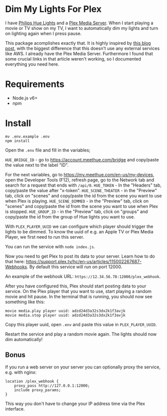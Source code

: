 # Dim My Lights For Plex

I have [Philips Hue Lights](http://www2.meethue.com/) and a [Plex Media Server](http://plex.tv/). When I start playing a movie or TV show on my TV, I want to automatically dim my lights and turn on lighting again when I press pause.

This package acomplishes exactly that. It is highly inspired by [this blog post](https://hackernoon.com/automate-your-home-theater-lights-from-the-cloud-cdb29a8685a6), with the biggest difference that this doesn't use any external services like AWS. I already have the Plex Media Server. Furthermore I found that some crucial links in that article weren't working, so I documented everything you need here.

# Requirements

- Node.js v6+
- npm

# Install

```
mv .env.example .env
npm install
```

Open the `.env` file and fill in the variables;

`HUE_BRIDGE_ID` - go to https://account.meethue.com/bridge and copy/paste the value next to the label "ID".

For the next variables, go to https://my.meethue.com/en-us/my-devices, open the Developer Tools (F12), refresh page, go to the Network tab and search for a request that ends with `/api/0`.
`HUE_TOKEN` - In the "Headers" tab, copy/paste the value after "x-token".
`HUE_SCENE_THEATER` - in the "Preview" tab, click on "scenes" and copy/paste the id from the scene you want to use when Plex is playing.
`HUE_SCENE_DIMMED` - in the "Preview" tab, click on "scenes" and copy/paste the id from the scene you want to use when Plex is stopped.
`HUE_GROUP_ID` - in the "Preview" tab, click on "groups" and copy/paste the id from the group of Hue lights you want to use.

With `PLEX_PLAYER_UUID` we can configure which player should trigger the lights to be dimmed. To know the uuid of e.g. an Apple TV or Plex Media Player, we first need to run this server.

You can run the service with `node index.js`.

Now you need to get Plex to post its data to your server. Learn how to do that here: https://support.plex.tv/hc/en-us/articles/115002267687-Webhooks. By default this service will run on port 12000.

An example of the webhook URL: `https://12.34.56.78:12000/plex_webhook`.

After you have configured this, Plex should start posting data to your service. On the Plex player that you want to use, start playing a random movie and hit pause. In the terminal that is running, you should now see something like this:

```
movie media.play player uuid: adzd24d3a32s3dx2k1f3avjk
movie media.stop player uuid: adzd24d3a32s3dx2k1f3avjk
```

Copy this player uuid, open `.env` and paste this value in `PLEX_PLAYER_UUID`.

Restart the service and play a random movie again. The lights should now dim automatically!

## Bonus

If you run a web server on your server you can optionally proxy the service, e.g. with nginx:

```
location /plex_webhook {
    proxy_pass http://127.0.0.1:12000;
    include proxy_params;
}
```

This way you don't have to change your IP address time via the Plex interface.

